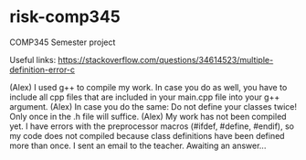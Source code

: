 # risk-comp345
COMP345 Semester project

Useful links:
https://stackoverflow.com/questions/34614523/multiple-definition-error-c

(Alex) I used g++ to compile my work. In case you do as well, you have to include all cpp files that are included in your main.cpp file into your g++ argument.
(Alex) In case you do the same: Do not define your classes twice! Only once in the .h file will suffice.
(Alex) My work has not been compiled yet. I have errors with the preprocessor macros (#ifdef, #define, #endif), so my code does not compiled because class definitions have been defined more than once. I sent an email to the teacher. Awaiting an answer...

